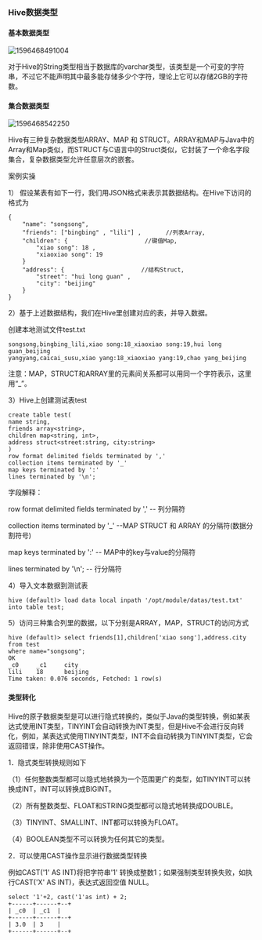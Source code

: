 ### 							  Hive数据类型

#### 基本数据类型



   ![1596468491004](D:\北大青鸟\大数据\hadoop\Hive\hive_02\1596468491004.png)

对于Hive的String类型相当于数据库的varchar类型，该类型是一个可变的字符串，不过它不能声明其中最多能存储多少个字符，理论上它可以存储2GB的字符数。

#### 集合数据类型

![1596468542250](D:\北大青鸟\大数据\hadoop\Hive\hive_02\1596468542250.png)

Hive有三种复杂数据类型ARRAY、MAP 和 STRUCT。ARRAY和MAP与Java中的Array和Map类似，而STRUCT与C语言中的Struct类似，它封装了一个命名字段集合，复杂数据类型允许任意层次的嵌套。



案例实操

1） 假设某表有如下一行，我们用JSON格式来表示其数据结构。在Hive下访问的格式为

```
{
    "name": "songsong",
    "friends": ["bingbing" , "lili"] ,       //列表Array, 
    "children": {                      //键值Map,
        "xiao song": 18 ,
        "xiaoxiao song": 19
    }
    "address": {                      //结构Struct,
        "street": "hui long guan" ,
        "city": "beijing" 
    }
}
```

2）基于上述数据结构，我们在Hive里创建对应的表，并导入数据。 

创建本地测试文件test.txt

```
songsong,bingbing_lili,xiao song:18_xiaoxiao song:19,hui long guan_beijing
yangyang,caicai_susu,xiao yang:18_xiaoxiao yang:19,chao yang_beijing
```

注意：MAP，STRUCT和ARRAY里的元素间关系都可以用同一个字符表示，这里用“_”。

3）Hive上创建测试表test

```
create table test(
name string,
friends array<string>,
children map<string, int>,
address struct<street:string, city:string>
)
row format delimited fields terminated by ','
collection items terminated by '_'
map keys terminated by ':'
lines terminated by '\n';
```

字段解释：

row format delimited fields terminated by ','  -- 列分隔符

collection items terminated by '_'  --MAP STRUCT 和 ARRAY 的分隔符(数据分割符号)

map keys terminated by ':'				-- MAP中的key与value的分隔符

lines terminated by '\n';					-- 行分隔符

4）导入文本数据到测试表

```
hive (default)> load data local inpath '/opt/module/datas/test.txt' into table test;
```

5）访问三种集合列里的数据，以下分别是ARRAY，MAP，STRUCT的访问方式

```
hive (default)> select friends[1],children['xiao song'],address.city from test
where name="songsong";
OK
_c0     _c1     city
lili    18      beijing
Time taken: 0.076 seconds, Fetched: 1 row(s)
```

#### 类型转化

Hive的原子数据类型是可以进行隐式转换的，类似于Java的类型转换，例如某表达式使用INT类型，TINYINT会自动转换为INT类型，但是Hive不会进行反向转化，例如，某表达式使用TINYINT类型，INT不会自动转换为TINYINT类型，它会返回错误，除非使用CAST操作。

1．隐式类型转换规则如下

（1）任何整数类型都可以隐式地转换为一个范围更广的类型，如TINYINT可以转换成INT，INT可以转换成BIGINT。

（2）所有整数类型、FLOAT和STRING类型都可以隐式地转换成DOUBLE。

（3）TINYINT、SMALLINT、INT都可以转换为FLOAT。

（4）BOOLEAN类型不可以转换为任何其它的类型。

2．可以使用CAST操作显示进行数据类型转换

例如CAST('1' AS INT)将把字符串'1' 转换成整数1；如果强制类型转换失败，如执行CAST('X' AS INT)，表达式返回空值 NULL。

```
select '1'+2, cast('1'as int) + 2;
+------+------+--+
| _c0  | _c1  |
+------+------+--+
| 3.0  | 3    |
+------+------+--+
```

